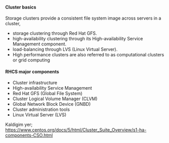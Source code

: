 #### Cluster basics

Storage clusters provide a consistent file system image across servers in a cluster, 

* storage clustering through Red Hat GFS.
* high-availability clustering through its High-availability Service Management component.
* load-balancing through LVS (Linux Virtual Server).
* High performance clusters are also referred to as computational clusters or grid computing

#### RHCS major components

* Cluster infrastructure 
* High-availability Service Management 
* Red Hat GFS (Global File System) 
* Cluster Logical Volume Manager (CLVM) 
* Global Network Block Device (GNBD) 
* Cluster administration tools  
* Linux Virtual Server (LVS)



Kaldigim yer;
https://www.centos.org/docs/5/html/Cluster_Suite_Overview/s1-ha-components-CSO.html
